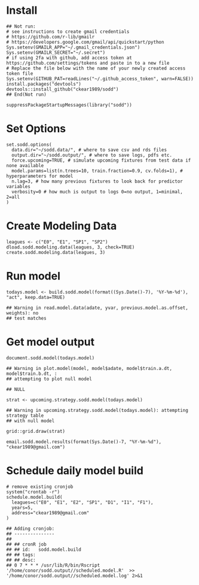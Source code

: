 Install
=======

    ## Not run:
    # see instructions to create gmail credentials
    # https://github.com/r-lib/gmailr
    # https://developers.google.com/gmail/api/quickstart/python
    Sys.setenv(GMAILR_APP="~/.gmail_credentials.json")
    Sys.setenv(GMAILR_SECRET="~/.secret")
    # if using 2fa with github, add access token at https://github.com/settings/tokens and paste in to a new file
    # Replace the file below with the name of your newly created access token file
    Sys.setenv(GITHUB_PAT=readLines("~/.github_access_token", warn=FALSE))
    install.packages("devtools")
    devtools::install_github("ckear1989/sodd")
    ## End(Not run)

    suppressPackageStartupMessages(library("sodd"))

Set Options
===========

    set.sodd.options(
      data.dir="~/sodd.data/", # where to save csv and rds files
      output.dir="~/sodd.output/", # where to save logs, pdfs etc.
      force.upcoming=TRUE, # simulate upcoming fixtures from test data if none available
      model.params=list(n.trees=10, train.fraction=0.9, cv.folds=1), # hyperparameters for model
      n.lag=3, # how many previous fixtures to look back for predictor variables
      verbosity=0 # how much is output to logs 0=no output, 1=minimal, 2=all
    )

Create Modeling Data
====================

    leagues <- c("E0", "E1", "SP1", "SP2")
    dload.sodd.modeling.data(leagues, 3, check=TRUE)
    create.sodd.modeling.data(leagues, 3)

Run model
=========

    todays.model <- build.sodd.model(format((Sys.Date()-7), '%Y-%m-%d'), "act", keep.data=TRUE)

    ## Warning in read.model.data(adate, yvar, previous.model.as.offset, weights): no
    ## test matches

Get model output
================

    document.sodd.model(todays.model)

    ## Warning in plot.model(model, model$adate, model$train.a.dt, model$train.b.dt, :
    ## attempting to plot null model

    ## NULL

    strat <- upcoming.strategy.sodd.model(todays.model)

    ## Warning in upcoming.strategy.sodd.model(todays.model): attempting strategy table
    ## with null model

    grid::grid.draw(strat)

    email.sodd.model.results(format(Sys.Date()-7, "%Y-%m-%d"), "ckear1989@gmail.com")

Schedule daily model build
==========================

    # remove existing cronjob
    system("crontab -r")
    schedule.model.build(
      leagues=c("E0", "E1", "E2", "SP1", "D1", "I1", "F1"),
      years=5,
      address="ckear1989@gmail.com"
    )

    ## Adding cronjob:
    ## ---------------
    ## 
    ## ## cronR job
    ## ## id:   sodd.model.build
    ## ## tags: 
    ## ## desc: 
    ## 0 7 * * * /usr/lib/R/bin/Rscript '/home/conor/sodd.output//scheduled.model.R'  >> '/home/conor/sodd.output//scheduled.model.log' 2>&1
